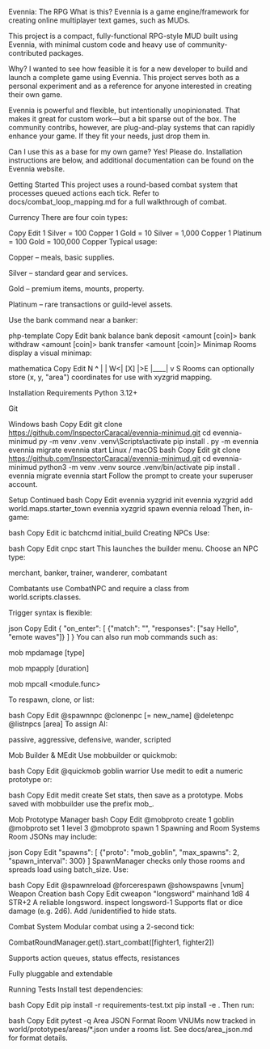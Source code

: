 Evennia: The RPG
What is this?
Evennia is a game engine/framework for creating online multiplayer text games, such as MUDs.

This project is a compact, fully-functional RPG-style MUD built using Evennia, with minimal custom code and heavy use of community-contributed packages.

Why?
I wanted to see how feasible it is for a new developer to build and launch a complete game using Evennia. This project serves both as a personal experiment and as a reference for anyone interested in creating their own game.

Evennia is powerful and flexible, but intentionally unopinionated. That makes it great for custom work—but a bit sparse out of the box. The community contribs, however, are plug-and-play systems that can rapidly enhance your game. If they fit your needs, just drop them in.

Can I use this as a base for my own game?
Yes! Please do. Installation instructions are below, and additional documentation can be found on the Evennia website.

Getting Started
This project uses a round-based combat system that processes queued actions each tick. Refer to docs/combat_loop_mapping.md for a full walkthrough of combat.

Currency
There are four coin types:

Copy
Edit
1 Silver   = 100 Copper
1 Gold     = 10 Silver   = 1,000 Copper
1 Platinum = 100 Gold    = 100,000 Copper
Typical usage:

Copper – meals, basic supplies.

Silver – standard gear and services.

Gold – premium items, mounts, property.

Platinum – rare transactions or guild-level assets.

Use the bank command near a banker:

php-template
Copy
Edit
bank balance
bank deposit <amount [coin]>
bank withdraw <amount [coin]>
bank transfer <amount [coin]> <player>
Minimap
Rooms display a visual minimap:

mathematica
Copy
Edit
     N
  __^__
 |     |
W<| [X] |>E
 |____|
     v
     S
Rooms can optionally store (x, y, "area") coordinates for use with xyzgrid mapping.

Installation
Requirements
Python 3.12+

Git

Windows
bash
Copy
Edit
git clone https://github.com/InspectorCaracal/evennia-minimud.git
cd evennia-minimud
py -m venv .venv
.venv\Scripts\activate
pip install .
py -m evennia
evennia migrate
evennia start
Linux / macOS
bash
Copy
Edit
git clone https://github.com/InspectorCaracal/evennia-minimud.git
cd evennia-minimud
python3 -m venv .venv
source .venv/bin/activate
pip install .
evennia migrate
evennia start
Follow the prompt to create your superuser account.

Setup Continued
bash
Copy
Edit
evennia xyzgrid init
evennia xyzgrid add world.maps.starter_town
evennia xyzgrid spawn
evennia reload
Then, in-game:

bash
Copy
Edit
ic
batchcmd initial_build
Creating NPCs
Use:

bash
Copy
Edit
cnpc start <key>
This launches the builder menu. Choose an NPC type:

merchant, banker, trainer, wanderer, combatant

Combatants use CombatNPC and require a class from world.scripts.classes.

Trigger syntax is flexible:

json
Copy
Edit
{
  "on_enter": [
    {"match": "", "responses": ["say Hello", "emote waves"]}
  ]
}
You can also run mob commands such as:

mob mpdamage <target> <amount> [type]

mob mpapply <target> <effect> [duration]

mob mpcall <module.func>

To respawn, clone, or list:

bash
Copy
Edit
@spawnnpc <proto>
@clonenpc <existing> [= new_name]
@deletenpc <npc>
@listnpcs [area]
To assign AI:

passive, aggressive, defensive, wander, scripted

Mob Builder & MEdit
Use mobbuilder or quickmob:

bash
Copy
Edit
@quickmob goblin warrior
Use medit <vnum> to edit a numeric prototype or:

bash
Copy
Edit
medit create <vnum>
Set stats, then save as a prototype. Mobs saved with mobbuilder use the prefix mob_.

Mob Prototype Manager
bash
Copy
Edit
@mobproto create 1 goblin
@mobproto set 1 level 3
@mobproto spawn 1
Spawning and Room Systems
Room JSONs may include:

json
Copy
Edit
"spawns": [
  {"proto": "mob_goblin", "max_spawns": 2, "spawn_interval": 300}
]
SpawnManager checks only those rooms and spreads load using batch_size. Use:

bash
Copy
Edit
@spawnreload
@forcerespawn <vnum>
@showspawns [vnum]
Weapon Creation
bash
Copy
Edit
cweapon "longsword" mainhand 1d8 4 STR+2 A reliable longsword.
inspect longsword-1
Supports flat or dice damage (e.g. 2d6). Add /unidentified to hide stats.

Combat System
Modular combat using a 2-second tick:

CombatRoundManager.get().start_combat([fighter1, fighter2])

Supports action queues, status effects, resistances

Fully pluggable and extendable

Running Tests
Install test dependencies:

bash
Copy
Edit
pip install -r requirements-test.txt
pip install -e .
Then run:

bash
Copy
Edit
pytest -q
Area JSON Format
Room VNUMs now tracked in world/prototypes/areas/*.json under a rooms list. See docs/area_json.md for format details.

